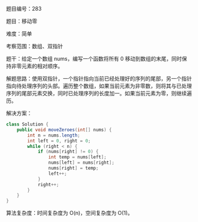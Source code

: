 题目编号：283

题目：移动零

难度：简单

考察范围：数组、双指针

题干：给定一个数组 nums，编写一个函数将所有 0 移动到数组的末尾，同时保持非零元素的相对顺序。

解题思路：使用双指针，一个指针指向当前已经处理好的序列的尾部，另一个指针指向待处理序列的头部。遍历整个数组，如果当前元素为非零数，则将其与已处理序列的尾部元素交换，同时已处理序列的长度加一。如果当前元素为零，则继续遍历。

解决方案：

```java
class Solution {
    public void moveZeroes(int[] nums) {
        int n = nums.length;
        int left = 0, right = 0;
        while (right < n) {
            if (nums[right] != 0) {
                int temp = nums[left];
                nums[left] = nums[right];
                nums[right] = temp;
                left++;
            }
            right++;
        }
    }
}
```

算法复杂度：时间复杂度为 O(n)，空间复杂度为 O(1)。
